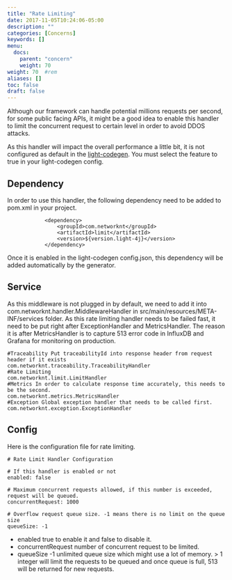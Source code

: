```yaml
---
title: "Rate Limiting"
date: 2017-11-05T10:24:06-05:00
description: ""
categories: [Concerns]
keywords: []
menu:
  docs:
    parent: "concern"
    weight: 70
weight: 70	#rem
aliases: []
toc: false
draft: false
---
```


Although our framework can handle potential millions requests per second, for 
some public facing APIs, it might be a good idea to enable this handler to 
limit the concurrent request to certain level in order to avoid DDOS attacks.

As this handler will impact the overall performance a little bit, it is not
configured as default in the [light-codegen](https://github.com/networknt/light-codegen). 
You must select the feature to true in your light-codegen config.

## Dependency

In order to use this handler, the following dependency need to be added to
pom.xml in your project.

```
            <dependency>
                <groupId>com.networknt</groupId>
                <artifactId>limit</artifactId>
                <version>${version.light-4j}</version>
            </dependency>
```
Once it is enabled in the light-codegen config.json, this dependency will be added
automatically by the generator.

## Service

As this middleware is not plugged in by default, we need to add it into
com.networknt.handler.MiddlewareHandler in src/main/resources/META-INF/services
folder. As this rate limiting handler needs to be failed fast, it need to be
put right after ExceptionHandler and MetricsHandler. The reason it is after
MetricsHandler is to capture 513 error code in InfluxDB and Grafana for
monitoring on production.

```
#Traceability Put traceabilityId into response header from request header if it exists
com.networknt.traceability.TraceabilityHandler
#Rate Limiting
com.networknt.limit.LimitHandler
#Metrics In order to calculate response time accurately, this needs to be the second.
com.networknt.metrics.MetricsHandler
#Exception Global exception handler that needs to be called first.
com.networknt.exception.ExceptionHandler

```

## Config

Here is the configuration file for rate limiting.

```
# Rate Limit Handler Configuration

# If this handler is enabled or not
enabled: false

# Maximum concurrent requests allowed, if this number is exceeded, request will be queued.
concurrentRequest: 1000

# Overflow request queue size. -1 means there is no limit on the queue size
queueSize: -1

```

- enabled true to enable it and false to disable it.
- concurrentRequest number of concurrent request to be limited.
- queueSize -1 unlimited queue size which might use a lot of memory. > 1 integer will limit the requests to be queued and once queue is full, 513 will be returned for new requests. 
